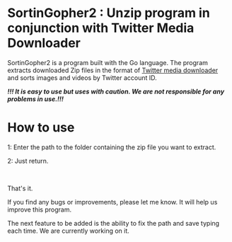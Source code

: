 # SortinGopher2 : Unzip program in conjunction with Twitter Media Downloader

SortinGopher2 is a program built with the Go language.
The program extracts downloaded Zip files in the format of [Twitter media downloader](https://github.com/furyutei/twMediaDownloader) and sorts images and videos by Twitter account ID.

***!!! It is easy to use but uses with caution. We are not responsible for any problems in use.!!!***

# How to use

1: Enter the path to the folder containing the zip file you want to extract.

2: Just return.

<br>

That's it.  

If you find any bugs or improvements, please let me know. It will help us improve this program.  

The next feature to be added is the ability to fix the path and save typing each time. We are currently working on it.
